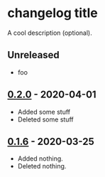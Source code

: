 # changelog title
 
A cool description (optional).
 
## Unreleased

- foo
 
## [0.2.0] - 2020-04-01

- Added some stuff
- Deleted some stuff

## [0.1.6] - 2020-03-25

- Added nothing.
- Deleted nothing.
 
[0.2.0]: https://github.com/user/repo/compare/v0.1.6...v0.2.0
[0.1.6]: https://github.com/user/repo/compare/v0.1.5...v0.1.6

